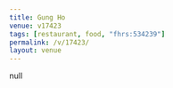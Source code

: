 ```yaml
---
title: Gung Ho
venue: v17423
tags: [restaurant, food, "fhrs:534239"]
permalink: /v/17423/
layout: venue
---
```

null